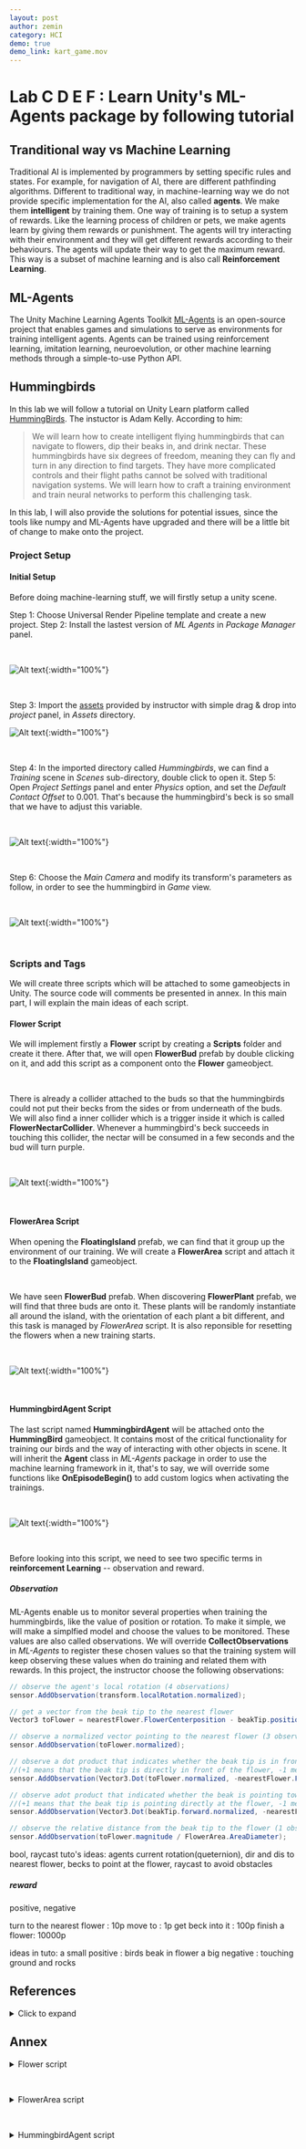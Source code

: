 ```yaml
---
layout: post
author: zemin 
category: HCI
demo: true
demo_link: kart_game.mov
---
```


# Lab C D E F : Learn Unity's ML-Agents package by following tutorial

## Tranditional way vs Machine Learning

Traditional AI is implemented by programmers by setting specific rules and states. For example, for navigation of AI, there are different pathfinding algorithms. Different to traditional way, in machine-learning way we do not provide specific implementation for the AI, also called **agents**. We make them **intelligent** by training them. One way of training is to setup a system of rewards. Like the learning process of children or pets, we make agents learn by giving them rewards or punishment. The agents will try interacting with their environment and they will get different rewards according to their behaviours. The agents will update their way to get the maximum reward. This way is a subset of machine learning and is also call **Reinforcement Learning**. 

## ML-Agents

The Unity Machine Learning Agents Toolkit [ML-Agents](https://github.com/Unity-Technologies/ml-agents) is an open-source project that enables games and simulations to serve as environments for training intelligent agents. Agents can be trained using reinforcement learning, imitation learning, neuroevolution, or other machine learning methods through a simple-to-use Python API.

## Hummingbirds

In this lab we will follow a tutorial on Unity Learn platform called [HummingBirds](https://learn.unity.com/course/ml-agents-hummingbirds). The instuctor is Adam Kelly. According to him:

> We will learn how to create intelligent flying hummingbirds that can navigate to flowers, dip their beaks in, and drink nectar. These hummingbirds have six degrees of freedom, meaning they can fly and turn in any direction to find targets. They have more complicated controls and their flight paths cannot be solved with traditional navigation systems. We will learn how to craft a training environment and train neural networks to perform this challenging task.

In this lab, I will also provide the solutions for potential issues, since the tools like numpy and ML-Agents have upgraded and there will be a little bit of change to make onto the project. 

### Project Setup

#### Initial Setup

Before doing machine-learning stuff, we will firstly setup a unity scene.

Step 1: Choose Universal Render Pipeline template and create a new project.
Step 2: Install the lastest version of *ML Agents* in *Package Manager* panel.

&nbsp;

![Alt text](https://raw.githubusercontent.com/zemin-xu/zemin-xu.github.io/master/assets/images/hci_lab2/install_ml_agents.png "install ML Agents package"){:width="100%"}

&nbsp;

Step 3: Import the [assets](https://connect-prd-cdn.unity.com/20200528/36d7a87b-2adb-4dfe-81eb-0444c5ab6e59/HummingbirdScene_1.0.zip?_ga=2.236592129.1011110539.1601564062-1920467459.1600701103) provided by instructor with simple drag & drop into *project* panel, in *Assets* directory. 

![Alt text](https://raw.githubusercontent.com/zemin-xu/zemin-xu.github.io/master/assets/images/hci_lab2/import_assets.png "import assets of projects made by instructor"){:width="100%"}

&nbsp;

Step 4: In the imported directory called *Hummingbirds*, we can find a *Training* scene in *Scenes* sub-directory, double click to open it.
Step 5: Open *Project Settings* panel and enter *Physics* option, and set the *Default Contact Offset* to 0.001. That's because the hummingbird's beck is so small that we have to adjust this variable. 

&nbsp;

![Alt text](https://raw.githubusercontent.com/zemin-xu/zemin-xu.github.io/master/assets/images/hci_lab2/change_contact_offset.png "change contact offset"){:width="100%"}

&nbsp;

Step 6: Choose the *Main Camera* and modify its transform's parameters as follow, in order to see the hummingbird in *Game* view.

&nbsp;

![Alt text](https://raw.githubusercontent.com/zemin-xu/zemin-xu.github.io/master/assets/images/hci_lab2/main_camera_parameters.png "main camera's transform values"){:width="100%"}

&nbsp;

### Scripts and Tags

We will create three scripts which will be attached to some gameobjects in Unity. The source code will comments be presented in annex. In this main part, I will explain the main ideas of each script.

#### Flower Script

We will implement firstly a **Flower** script by creating a **Scripts** folder and create it there. After that, we will open **FlowerBud** prefab by double clicking on it, and add this script as a component onto the **Flower** gameobject.

&nbsp;

There is already a collider attached to the buds so that the hummingbirds could not put their becks from the sides or from underneath of the buds. We will also find a inner collider which is a trigger inside it which is called **FlowerNectarCollider**. Whenever a hummingbird's beck succeeds in touching this collider, the nectar will be consumed in a few seconds and the bud will turn purple.

&nbsp;

![Alt text](https://raw.githubusercontent.com/zemin-xu/zemin-xu.github.io/master/assets/images/hci_lab2/flower_components.png "flower's components"){:width="100%"}

&nbsp;

#### FlowerArea Script

When opening the **FloatingIsland** prefab, we can find that it group up the environment of our training. We will create a **FlowerArea** script and attach it to the **FloatingIsland** gameobject.

&nbsp;

We have seen **FlowerBud** prefab. When discovering **FlowerPlant** prefab, we will find that three buds are onto it. These plants will be randomly instantiate all around the island, with the orientation of each plant a bit different, and this task is managed by *FlowerArea* script. It is also reponsible for resetting the flowers when a new training starts.

&nbsp;

![Alt text](https://raw.githubusercontent.com/zemin-xu/zemin-xu.github.io/master/assets/images/hci_lab2/floating_island_components.png "floating island's components"){:width="100%"}

&nbsp;

#### HummingbirdAgent Script

The last script named **HummingbirdAgent** will be attached onto the **HummingBird** gameobject. It contains most of the critical functionality for training our birds and the way of interacting with other objects in scene. It will inherit the **Agent** class in *ML-Agents* package in order to use the machine learning framework in it, that's to say, we will override some functions like **OnEpisodeBegin()** to add custom logics when activating the trainings.

&nbsp;

![Alt text](https://raw.githubusercontent.com/zemin-xu/zemin-xu.github.io/master/assets/images/hci_lab2/hummingbird_components.png "floating island's components"){:width="100%"}

&nbsp;

Before looking into this script, we need to see two specific terms in **reinforcement Learning** -- observation and reward.

##### Observation

ML-Agents enable us to monitor several properties when training the hummingbirds, like the value of position or rotation. To make it simple, we will make a simplfied model and choose the values to be monitored. These values are also called observations. We will override **CollectObservations** in *ML-Agents* to register these chosen values so that the training system will keep observing these values when do training and related them with rewards. In this project, the instructor choose the following observations:

``` c#
// observe the agent's local rotation (4 observations)
sensor.AddObservation(transform.localRotation.normalized);

// get a vector from the beak tip to the nearest flower
Vector3 toFlower = nearestFlower.FlowerCenterposition - beakTip.position;

// observe a normalized vector pointing to the nearest flower (3 observations)
sensor.AddObservation(toFlower.normalized);

// observe a dot product that indicates whether the beak tip is in front of the flower
//(+1 means that the beak tip is directly in front of the flower, -1 means directly behind)
sensor.AddObservation(Vector3.Dot(toFlower.normalized, -nearestFlower.FlowerUpVector.normalized));

// observe adot product that indicated whether the beak is pointing toward the flower
//(+1 means that the beak tip is pointing directly at the flower, -1 means directly away
sensor.AddObservation(Vector3.Dot(beakTip.forward.normalized, -nearestFlower.FlowerUpVector.normalized));

// observe the relative distance from the beak tip to the flower (1 observation)
sensor.AddObservation(toFlower.magnitude / FlowerArea.AreaDiameter);
```

bool, raycast
tuto's ideas: agents current rotation(queternion), dir and dis to nearest flower, becks to point at the flower, raycast to avoid obstacles

##### reward

positive, negative

turn to the nearest flower : 10p
move to : 1p
get beck into it : 100p
finish a flower: 10000p

   
ideas in tuto:
a small positive : birds beak in flower
a big negative : touching ground and rocks

## References

<details>
  <summary>Click to expand</summary>
  whatever
</details>

## Annex

<details>
<summary>Flower script</summary>
<p>

``` c#
using System;
using System.Collections;
using System.Collections.Generic;
using UnityEngine;

/// <summary>
/// Manages a single flower with nectar
/// </summary>
public class Flower : MonoBehaviour
{
    [Tooltip("The color when the flower is full")]
    public Color fullFlowerColor = new Color(1f, 0f, .3f);

    [Tooltip("The color when the flower is empty")]
    public Color emptyFlowerColor = new Color(.5f, 0f, 1f);

    /// <summary>
    /// The trigger collider representing the nectar
    /// </summary>
    [HideInInspector]
    public Collider nectarCollider;

    // The solid collider representing the flower petals
    private Collider flowerCollider;

    // The flower's material
    private Material flowerMaterial;

    /// <summary>
    /// A vector pointing straight out of the flower
    /// </summary>
    public Vector3 FlowerUpVector
    {
        get
        {
            return nectarCollider.transform.up;
        }
    }

    /// <summary>
    /// The center position of the nectar collider
    /// </summary>
    public Vector3 FlowerCenterPosition
    {
        get
        {
            return nectarCollider.transform.position;
        }
    }

    /// <summary>
    /// The amount of nectar remaining in the flower
    /// </summary>
    public float NectarAmount { get; private set; }

    /// <summary>
    /// Whether the flower has any nectar remaining
    /// </summary>
    public bool HasNectar
    {
        get
        {
            return NectarAmount > 0f;
        }
    }

    /// <summary>
    /// Attempts to remove nectar from the flower
    /// </summary>
    /// <param name="amount">The amount of nectar to remove</param>
    /// <returns>The actual amount successfully removed</returns>
    public float Feed(float amount)
    {
        // Track how much nectar was successfully taken (cannot take more than is available)
        float nectarTaken = Mathf.Clamp(amount, 0f, NectarAmount);

        // Subtract the nectar
        NectarAmount -= amount;

        if (NectarAmount <= 0)
        {
            // No nectar remaining
            NectarAmount = 0;

            // Disable the flower and nectar colliders
            flowerCollider.gameObject.SetActive(false);
            nectarCollider.gameObject.SetActive(false);

            // Change the flower color to indicate that it is empty
            flowerMaterial.SetColor("_BaseColor", emptyFlowerColor);
        }

        // Return the amount of nectar that was taken
        return nectarTaken;
    }

    /// <summary>
    /// Resets the flower
    /// </summary>
    public void ResetFlower()
    {
        // Refill the nectar
        NectarAmount = 1f;

        // Enable the flower and nectar colliders
        flowerCollider.gameObject.SetActive(true);
        nectarCollider.gameObject.SetActive(true);

        // Change the flower color to indicate that it is full
        flowerMaterial.SetColor("_BaseColor", fullFlowerColor);
    }

    /// <summary>
    /// Called when the flower wakes up
    /// </summary>
    private void Awake()
    {
        // Find the flower's mesh renderer and get the main material
        MeshRenderer meshRenderer = GetComponent<MeshRenderer>();
        flowerMaterial = meshRenderer.material;

        // Find flower and nectar colliders
        flowerCollider = transform.Find("FlowerCollider").GetComponent<Collider>();
        nectarCollider = transform.Find("FlowerNectarCollider").GetComponent<Collider>();
    }
}
```

</p>
</details>  

&nbsp;

<details>
<summary>FlowerArea script</summary>
<p>

```c#
using System.Collections;
using System.Collections.Generic;
using UnityEngine;

/// <summary>
/// Manages a collection of flower plants and attached flowers
/// </summary>
public class FlowerArea : MonoBehaviour
{
    // The diameter of the area where the agent and flowers can be
    // used for observing relative distance from agent to flower
    public const float AreaDiameter = 20f;

    // The list of all flower plants in this flower area (flower plants have multiple flowers)
    private List<GameObject> flowerPlants;

    // A lookup dictionary for looking up a flower from a nectar collider
    private Dictionary<Collider, Flower> nectarFlowerDictionary;

    /// <summary>
    /// The list of all flowers in the flower area
    /// </summary>
    public List<Flower> Flowers { get; private set; }

    /// <summary>
    /// Reset the flowers and flower plants
    /// </summary>
    public void ResetFlowers()
    {
        // Rotate each flower plant around the Y axis and subtly around X and Z
        foreach (GameObject flowerPlant in flowerPlants)
        {
            float xRotation = UnityEngine.Random.Range(-5f, 5f);
            float yRotation = UnityEngine.Random.Range(-180f, 180f);
            float zRotation = UnityEngine.Random.Range(-5f, 5f);
            flowerPlant.transform.localRotation = Quaternion.Euler(xRotation, yRotation, zRotation);
        }

        // Reset each flower
        foreach (Flower flower in Flowers)
        {
            flower.ResetFlower();
        }
    }

    /// <summary>
    /// Gets the <see cref="Flower"/> that a nectar collider belongs to
    /// </summary>
    /// <param name="collider">The nectar collider</param>
    /// <returns>The matching flower</returns>
    public Flower GetFlowerFromNectar(Collider collider)
    {
        return nectarFlowerDictionary[collider];
    }

    /// <summary>
    /// Called when the area wakes up
    /// </summary>
    private void Awake()
    {
        // Initialize variables
        flowerPlants = new List<GameObject>();
        nectarFlowerDictionary = new Dictionary<Collider, Flower>();
        Flowers = new List<Flower>();
    }

    /// <summary>
    /// Called when the game starts
    /// </summary>
    private void Start()
    {
        // Find all flowers that are children of this GameObject/Transform
        FindChildFlowers(transform);
    }

    /// <summary>
    /// Recursively finds all flowers and flower plants that are children of a parent transform
    /// </summary>
    /// <param name="parent">The parent of the children to check</param>
    private void FindChildFlowers(Transform parent)
    {
        for (int i = 0; i < parent.childCount; i++)
        {
            Transform child = parent.GetChild(i);

            if (child.CompareTag("flower_plant"))
            {
                // Found a flower plant, add it to the flowerPlants list
                flowerPlants.Add(child.gameObject);

                // Look for flowers within the flower plant
                FindChildFlowers(child);
            }
            else
            {
                // Not a flower plant, look for a Flower component
                Flower flower = child.GetComponent<Flower>();
                if (flower != null)
                {
                    // Found a flower, add it to the Flowers list
                    Flowers.Add(flower);

                    // Add the nectar collider to the lookup dictionary
                    nectarFlowerDictionary.Add(flower.nectarCollider, flower);

                    // Note: there are no flowers that are children of other flowers
                }
                else
                {
                    // Flower component not found, so check children
                    FindChildFlowers(child);
                }
            }
        }
    }
}
```

</p>
</details>

&nbsp;

<details>
<summary>HummingbirdAgent script</summary>
<p>

``` c#
using System;
using System.Collections;
using System.Collections.Generic;
using Unity.MLAgents;
using Unity.MLAgents.Sensors;
using UnityEngine;

/// <summary>
/// A hummingbird Machine Learning Agent
/// </summary>
public class HummingbirdAgent : Agent
{
    [Tooltip("Force to apply when moving")]
    public float moveForce = 2f;

    [Tooltip("Speed to pitch up or down")]
    public float pitchSpeed = 100f;

    [Tooltip("Speed to rotate around the up axis")]
    public float yawSpeed = 100f;

    [Tooltip("Transform at the tip of the beak")]
    public Transform beakTip;

    [Tooltip("The agent's camera")]
    public Camera agentCamera;

    [Tooltip("Whether this is training mode or gameplay mode")]
    public bool trainingMode;

    // The rigidbody of the agent
    new private Rigidbody rigidbody;

    // The flower area that the agent is in
    private FlowerArea flowerArea;

    // The nearest flower to the agent
    private Flower nearestFlower;

    // Allows for smoother pitch changes
    private float smoothPitchChange = 0f;

    // Allows for smoother yaw changes
    private float smoothYawChange = 0f;

    // Maximum angle that the bird can pitch up or down
    private const float MaxPitchAngle = 80f;

    // Maximum distance from the beak tip to accept nectar collision
    private const float BeakTipRadius = 0.008f;

    // Whether the agent is frozen (intentionally not flying)
    private bool frozen = false;

    /// <summary>
    /// The amount of nectar the agent has obtained this episode
    /// </summary>
    public float NectarObtained { get; private set; }

    /// <summary>
    /// Initialize the agent
    /// </summary>
    public override void Initialize()
    {
        rigidbody = GetComponent<Rigidbody>();
        flowerArea = GetComponentInParent<FlowerArea>();

        // If not training mode, no max step, play forever
        if (!trainingMode) MaxStep = 0;
    }

    /// <summary>
    /// Reset the agent when an episode begins
    /// </summary>
    public override void OnEpisodeBegin()
    {
        if (trainingMode)
        {
            // Only reset flowers in training when there is one agent per area
            flowerArea.ResetFlowers();
        }

        // Reset nectar obtained
        NectarObtained = 0f;

        // Zero out velocities so that movement stops before a new episode begins
        rigidbody.velocity = Vector3.zero;
        rigidbody.angularVelocity = Vector3.zero;

        // Default to spawning in front of a flower
        bool inFrontOfFlower = true;
        if (trainingMode)
        {
            // Spawn in front of flower 50% of the time during training
            inFrontOfFlower = UnityEngine.Random.value > .5f;
        }

        // Move the agent to a new random position
        MoveToSafeRandomPosition(inFrontOfFlower);

        // Recalculate the nearest flower now that the agent has moved
        UpdateNearestFlower();
    }

    /// <summary>
    /// Called when and action is received from either the player input or the neural network
    /// 
    /// vectorAction[i] represents:
    /// Index 0: move vector x (+1 = right, -1 = left)
    /// Index 1: move vector y (+1 = up, -1 = down)
    /// Index 2: move vector z (+1 = forward, -1 = backward)
    /// Index 3: pitch angle (+1 = pitch up, -1 = pitch down)
    /// Index 4: yaw angle (+1 = turn right, -1 = turn left)
    /// </summary>
    /// <param name="vectorAction">The actions to take</param>
    public override void OnActionReceived(float[] vectorAction)
    {
        // Don't take actions if frozen
        if (frozen) return;

        // Calculate movement vector
        Vector3 move = new Vector3(vectorAction[0], vectorAction[1], vectorAction[2]);

        // Add force in the direction of the move vector
        rigidbody.AddForce(move * moveForce);

        // Get the current rotation
        Vector3 rotationVector = transform.rotation.eulerAngles;

        // Calculate pitch and yaw rotation
        float pitchChange = vectorAction[3];
        float yawChange = vectorAction[4];

        // Calculate smooth rotation changes
        smoothPitchChange = Mathf.MoveTowards(smoothPitchChange, pitchChange, 2f * Time.fixedDeltaTime);
        smoothYawChange = Mathf.MoveTowards(smoothYawChange, yawChange, 2f * Time.fixedDeltaTime);

        // Calculate new pitch and yaw based on smoothed values
        // Clamp  pitch to avoid flipping upside down
        float pitch = rotationVector.x + smoothPitchChange * Time.fixedDeltaTime * pitchSpeed;
        if (pitch > 180f) pitch -= 360f;
        pitch = Mathf.Clamp(pitch, -MaxPitchAngle, MaxPitchAngle);

        float yaw = rotationVector.y + smoothYawChange * Time.fixedDeltaTime * yawSpeed;

        // Apply the new rotation
        transform.rotation = Quaternion.Euler(pitch, yaw, 0f);
    }

    /// <summary>
    /// Collect vector observations from the environment
    /// </summary>
    /// <param name="sensor">The vector sensor</param>
    public override void CollectObservations(VectorSensor sensor)
    {
        // If nearestFlower is null, observe an empty array and return early
        if (nearestFlower == null)
        {
            sensor.AddObservation(new float[10]);
            return;
        }

        // Observe the agent's local rotation (4 observations)
        sensor.AddObservation(transform.localRotation.normalized);

        // Get a vector from the beak tip to the nearest flower
        Vector3 toFlower = nearestFlower.FlowerCenterPosition - beakTip.position;

        // Observe a normalized vector pointing to the nearest flower (3 observations)
        sensor.AddObservation(toFlower.normalized);

        // Observe a dot product that indicates whether the beak tip is in front of the flower (1 observation)
        // (+1 means that the beak tip is directly in front of the flower, -1 means directly behind)
        sensor.AddObservation(Vector3.Dot(toFlower.normalized, -nearestFlower.FlowerUpVector.normalized));

        // Observe a dot product that indicates whether the beak is pointing toward the flower (1 observation)
        // (+1 means that the beak is pointing directly at the flower, -1 means directly away)
        sensor.AddObservation(Vector3.Dot(beakTip.forward.normalized, -nearestFlower.FlowerUpVector.normalized));

        // Observe the relative distance from the beak tip to the flower (1 observation)
        sensor.AddObservation(toFlower.magnitude / FlowerArea.AreaDiameter);

        // 10 total observations
    }

    /// <summary>
    /// When Behavior Type is set to "Heuristic Only" on the agent's Behavior Parameters,
    /// this function will be called. Its return values will be fed into
    /// <see cref="OnActionReceived(float[])"/> instead of using the neural network
    /// </summary>
    /// <param name="actionsOut">And output action array</param>
    public override void Heuristic(float[] actionsOut)
    {
        // Create placeholders for all movement/turning
        Vector3 forward = Vector3.zero;
        Vector3 left = Vector3.zero;
        Vector3 up = Vector3.zero;
        float pitch = 0f;
        float yaw = 0f;

        // Convert keyboard inputs to movement and turning
        // All values should be between -1 and +1

        // Forward/backward
        if (Input.GetKey(KeyCode.W)) forward = transform.forward;
        else if (Input.GetKey(KeyCode.S)) forward = -transform.forward;

        // Left/right
        if (Input.GetKey(KeyCode.A)) left = -transform.right;
        else if (Input.GetKey(KeyCode.D)) left = transform.right;

        // Up/down
        if (Input.GetKey(KeyCode.E)) up = transform.up;
        else if (Input.GetKey(KeyCode.C)) up = -transform.up;

        // Pitch up/down
        if (Input.GetKey(KeyCode.UpArrow)) pitch = 1f;
        else if (Input.GetKey(KeyCode.DownArrow)) pitch = -1f;

        // Turn left/right
        if (Input.GetKey(KeyCode.LeftArrow)) yaw = -1f;
        else if (Input.GetKey(KeyCode.RightArrow)) yaw = 1f;

        // Combine the movement vectors and normalize
        Vector3 combined = (forward + left + up).normalized;

        // Add the 3 movement values, pitch, and yaw to the actionsOut array
        actionsOut[0] = combined.x;
        actionsOut[1] = combined.y;
        actionsOut[2] = combined.z;
        actionsOut[3] = pitch;
        actionsOut[4] = yaw;
    }

    /// <summary>
    /// Prevent the agent from moving and taking actions
    /// </summary>
    public void FreezeAgent()
    {
        Debug.Assert(trainingMode == false, "Freeze/Unfreeze not supported in training");
        frozen = true;
        rigidbody.Sleep();
    }

    /// <summary>
    /// Resume agent movement and actions
    /// </summary>
    public void UnfreezeAgent()
    {
        Debug.Assert(trainingMode == false, "Freeze/Unfreeze not supported in training");
        frozen = false;
        rigidbody.WakeUp();
    }

    /// <summary>
    /// Move the agent to a safe random position (i.e. does not collide with anything)
    /// If in front of flower, also point the beak at the flower
    /// </summary>
    /// <param name="inFrontOfFlower">Whether to choose a spot in front of a flower</param>
    private void MoveToSafeRandomPosition(bool inFrontOfFlower)
    {
        bool safePositionFound = false;
        int attemptsRemaining = 100; // Prevent an infinite loop
        Vector3 potentialPosition = Vector3.zero;
        Quaternion potentialRotation = new Quaternion();

        // Loop until a safe position is found or we run out of attempts
        while (!safePositionFound && attemptsRemaining > 0)
        {
            attemptsRemaining--;
            if (inFrontOfFlower)
            {
                // Pick a random flower
                Flower randomFlower = flowerArea.Flowers[UnityEngine.Random.Range(0, flowerArea.Flowers.Count)];

                // Position 10 to 20 cm in front of the flower
                float distanceFromFlower = UnityEngine.Random.Range(.1f, .2f);
                potentialPosition = randomFlower.transform.position + randomFlower.FlowerUpVector * distanceFromFlower;

                // Point beak at flower (bird's head is center of transform)
                Vector3 toFlower = randomFlower.FlowerCenterPosition - potentialPosition;
                potentialRotation = Quaternion.LookRotation(toFlower, Vector3.up);
            }
            else
            {
                // Pick a random height from the ground
                float height = UnityEngine.Random.Range(1.2f, 2.5f);

                // Pick a random radius from the center of the area
                float radius = UnityEngine.Random.Range(2f, 7f);

                // Pick a random direction rotated around the y axis
                Quaternion direction = Quaternion.Euler(0f, UnityEngine.Random.Range(-180f, 180f), 0f);

                // Combine height, radius, and direction to pick a potential position
                potentialPosition = flowerArea.transform.position + Vector3.up * height + direction * Vector3.forward * radius;

                // Choose and set random starting pitch and yaw
                float pitch = UnityEngine.Random.Range(-60f, 60f);
                float yaw = UnityEngine.Random.Range(-180f, 180f);
                potentialRotation = Quaternion.Euler(pitch, yaw, 0f);
            }

            // Check to see if the agent will collide with anything
            Collider[] colliders = Physics.OverlapSphere(potentialPosition, 0.05f);

            // Safe position has been found if no colliders are overlapped
            safePositionFound = colliders.Length == 0;
        }

        Debug.Assert(safePositionFound, "Could not find a safe position to spawn");

        // Set the position and rotation
        transform.position = potentialPosition;
        transform.rotation = potentialRotation;
    }

    /// <summary>
    /// Update the nearest flower to the agent
    /// </summary>
    private void UpdateNearestFlower()
    {
        foreach (Flower flower in flowerArea.Flowers)
        {
            if (nearestFlower == null && flower.HasNectar)
            {
                // No current nearest flower and this flower has nectar, so set to this flower
                nearestFlower = flower;
            }
            else if (flower.HasNectar)
            {
                // Calculate distance to this flower and distance to the current nearest flower
                float distanceToFlower = Vector3.Distance(flower.transform.position, beakTip.position);
                float distanceToCurrentNearestFlower = Vector3.Distance(nearestFlower.transform.position, beakTip.position);

                // If current nearest flower is empty OR this flower is closer, update the nearest flower
                if (!nearestFlower.HasNectar || distanceToFlower < distanceToCurrentNearestFlower)
                {
                    nearestFlower = flower;
                }
            }
        }
    }

    /// <summary>
    /// Called when the agent's collider enters a trigger collider
    /// </summary>
    /// <param name="other">The trigger collider</param>
    private void OnTriggerEnter(Collider other)
    {
        TriggerEnterOrStay(other);
    }

    /// <summary>
    /// Called when the agent's collider stays in a trigger collider
    /// </summary>
    /// <param name="other">The trigger collider</param>
    private void OnTriggerStay(Collider other)
    {
        TriggerEnterOrStay(other);
    }

    /// <summary>
    /// Handles when the agen'ts collider enters or stays in a trigger collider
    /// </summary>
    /// <param name="collider">The trigger collider</param>
    private void TriggerEnterOrStay(Collider collider)
    {
        // Check if agent is colliding with nectar
        if (collider.CompareTag("nectar"))
        {
            Vector3 closestPointToBeakTip = collider.ClosestPoint(beakTip.position);

            // Check if the closest collision point is close to the beak tip
            // Note: a collision with anything but the beak tip should not count
            if (Vector3.Distance(beakTip.position, closestPointToBeakTip) < BeakTipRadius)
            {
                // Look up the flower for this nectar collider
                Flower flower = flowerArea.GetFlowerFromNectar(collider);

                // Attempt to take .01 nectar
                // Note: this is per fixed timestep, meaning it happens every .02 seconds, or 50x per second
                float nectarReceived = flower.Feed(.01f);

                // Keep track of nectar obtained
                NectarObtained += nectarReceived;

                if (trainingMode)
                {
                    // Calculate reward for getting nectar
                    float bonus = .02f * Mathf.Clamp01(Vector3.Dot(transform.forward.normalized, -nearestFlower.FlowerUpVector.normalized));
                    AddReward(.01f + bonus);
                }

                // If flower is empty, update the nearest flower
                if (!flower.HasNectar)
                {
                    UpdateNearestFlower();
                }
            }
        }
    }

    /// <summary>
    /// Called when the agent collides with something solid
    /// </summary>
    /// <param name="collision">The collision info</param>
    private void OnCollisionEnter(Collision collision)
    {
        if (trainingMode && collision.collider.CompareTag("boundary"))
        {
            // Collided with the area boundary, give a negative reward
            AddReward(-.5f);
        }
    }

    /// <summary>
    /// Called every frame
    /// </summary>
    private void Update()
    {
        // Draw a line from the beak tip to the nearest flower
        if (nearestFlower != null)
            Debug.DrawLine(beakTip.position, nearestFlower.FlowerCenterPosition, Color.green);
    }

    /// <summary>
    /// Called every .02 seconds
    /// </summary>
    private void FixedUpdate()
    {
        // Avoids scenario where nearest flower nectar is stolen by opponent and not updated
        if (nearestFlower != null && !nearestFlower.HasNectar)
            UpdateNearestFlower();
    }
}
```

</p>
</details>  
&nbsp;
